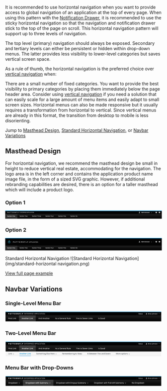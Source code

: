 It is recommended to use horizontal navigation when you want to provide access to global navigation of an application at the top of every page. When using this pattern with the [Notification Drawer](http://www.patternfly.org/pattern-library/communication/notification-drawer/#/api), it is recommended to use the sticky horizontal navigation so that the navigation and notification drawer stick to the top of the page on scroll. This horizontal navigation pattern will support up to three levels of navigation.

The top level (primary) navigation should always be exposed. Secondary and tertiary levels can either be persistent or hidden within drop-down menus. The latter provides less visibility to lower-level categories but saves vertical screen space.

As a rule of thumb, the horizontal navigation is the preferred choice over  [vertical navigation](http://www.patternfly.org/pattern-library/navigation/vertical-navigation/) when:

There are a small number of fixed categories.
You want to provide the best visibility to primary categories by placing them immediately below the page header area.
Consider using [vertical navigation](http://www.patternfly.org/pattern-library/navigation/vertical-navigation/) if you need a solution that can easily scale for a large amount of menu items and easily adapt to small screen sizes. Horizontal menus can also be made responsive but it usually requires a transformation from horizontal to vertical. Since vertical menus are already in this format, the transition from desktop to mobile is less disorienting.

Jump to [Masthead Design](http://www.patternfly.org/pattern-library/navigation/horizontal-navigation/#example-overview-1), [Standard Horizontal Navigation](http://www.patternfly.org/pattern-library/navigation/horizontal-navigation/#example-overview-2), or [Navbar Variations](http://www.patternfly.org/pattern-library/navigation/horizontal-navigation/#example-overview-3)

## Masthead Design

For horizontal navigation, we recommend the masthead design be small in height to reduce vertical real estate, accommodating for the navigation. The logo area is in the left corner and contains the application product name image file, in the form of a sized SVG graphic. However, if additional rebranding capabilities are desired, there is an option for a taller masthead which will include a product logo.

### Option 1
![Masthead Horizontal](img/masthead-horizontal.png)

### Option 2
![Masthead Horizontal Variation](img/masthead-horizontalvariation.png)

Standard Horizontal Navigation
![Standard Horizontal Navigation](img/standard-horizontal navigation.png)

[View full page example](http://www.patternfly.org/pattern-library/navigation/horizontal-navigation/horizontal-navigation.html)

## Navbar Variations

### Single-Level Menu Bar
![Single Level Menu Bar](img/single-level-menu-bar.png)

### Two-Level Menu Bar
![Two Level Menu Bar](img/two-level-menu-bar.png)


### Menu Bar with Drop-Downs
![Menu Bar with drop downs](img/menu-bar-with-drop-downs.png)
